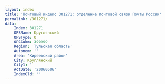 ```yaml
---
layout: index
title: 'Почтовый индекс 301271: отделение почтовой связи Почты России'
permalink: /301271/
data:
    Index: 301271
    OPSName: Круглянский
    OPSType: О
    OPSSubm: 300999
    Region: 'Тульская область'
    Autonom: ''
    Area: 'Киреевский район'
    City: Круглянский
    City1: ''
    ActDate: '20060506'
    IndexOld: ''
---
```

